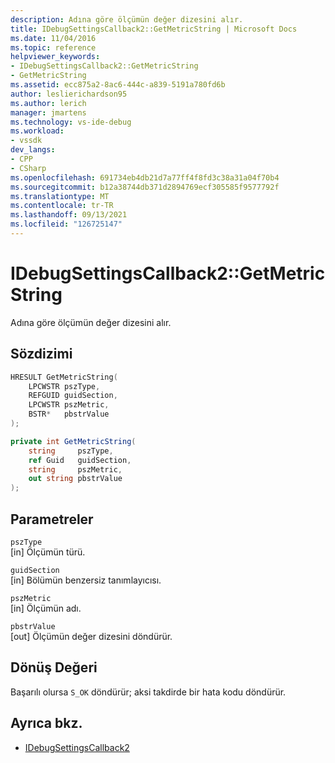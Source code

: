 ```yaml
---
description: Adına göre ölçümün değer dizesini alır.
title: IDebugSettingsCallback2::GetMetricString | Microsoft Docs
ms.date: 11/04/2016
ms.topic: reference
helpviewer_keywords:
- IDebugSettingsCallback2::GetMetricString
- GetMetricString
ms.assetid: ecc875a2-8ac6-444c-a839-5191a780fd6b
author: leslierichardson95
ms.author: lerich
manager: jmartens
ms.technology: vs-ide-debug
ms.workload:
- vssdk
dev_langs:
- CPP
- CSharp
ms.openlocfilehash: 691734eb4db21d7a77ff4f8fd3c38a31a04f70b4
ms.sourcegitcommit: b12a38744db371d2894769ecf305585f9577792f
ms.translationtype: MT
ms.contentlocale: tr-TR
ms.lasthandoff: 09/13/2021
ms.locfileid: "126725147"
---
```

# <a name="idebugsettingscallback2getmetricstring"></a>IDebugSettingsCallback2::GetMetricString
Adına göre ölçümün değer dizesini alır.

## <a name="syntax"></a>Sözdizimi

```cpp
HRESULT GetMetricString(
    LPCWSTR pszType,
    REFGUID guidSection,
    LPCWSTR pszMetric,
    BSTR*   pbstrValue
);
```

```csharp
private int GetMetricString(
    string     pszType,
    ref Guid   guidSection,
    string     pszMetric,
    out string pbstrValue
);
```

## <a name="parameters"></a>Parametreler
`pszType`\
[in] Ölçümün türü.

`guidSection`\
[in] Bölümün benzersiz tanımlayıcısı.

`pszMetric`\
[in] Ölçümün adı.

`pbstrValue`\
[out] Ölçümün değer dizesini döndürür.

## <a name="return-value"></a>Dönüş Değeri
 Başarılı olursa `S_OK` döndürür; aksi takdirde bir hata kodu döndürür.

## <a name="see-also"></a>Ayrıca bkz.
- [IDebugSettingsCallback2](../../../extensibility/debugger/reference/idebugsettingscallback2.md)
